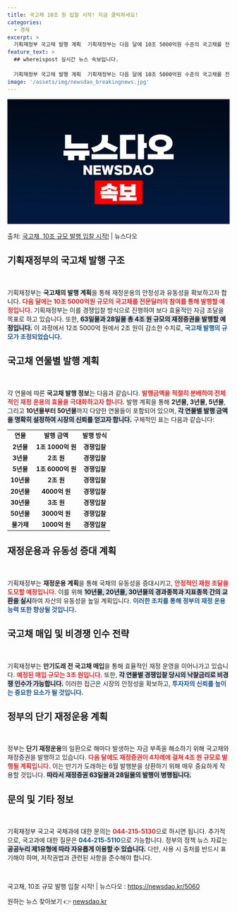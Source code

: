 ```yaml
---
title: 국고채 10조 원 입찰 시작! 지금 클릭하세요!
categories:
  - 경제
excerpt: >
  기획재정부 국고채 발행 계획  기획재정부는 다음 달에 10조 5000억원 수준의 국고채를 전문딜러(PD) 등…
feature_text: >
  ## whereispost 실시간 뉴스 속보입니다.

  기획재정부 국고채 발행 계획  기획재정부는 다음 달에 10조 5000억원 수준의 국고채를 전문딜러(PD) 등…
image: '/assets/img/newsdao_breakingnews.jpg'
---
```


![뉴스다오 속보](/assets/img/newsdao_breakingnews.jpg)

<p>출처: <a href="https://newsdao.kr/5060" rel="dofollow">국고채, 10조 규모 발행 입찰 시작!</a> | 뉴스다오</p>

<h2 data-ke-size="size26">기획재정부의 국고채 발행 구조</h2>

<p data-ke-size="size16">&nbsp;</p>

기획재정부는 **국고채의 발행 계획**을 통해 재정운용의 안정성과 유동성을 확보하고자 합니다. <b><span style="color: #ee2323;">다음 달에는 10조 5000억원 규모의 국고채를 전문딜러의 참여를 통해 발행할 예정입니다.</span></b> 기획재정부는 이를 경쟁입찰 방식으로 진행하여 보다 효율적인 자금 조달을 목표로 하고 있습니다. 또한, <b><span style="background-color: #21538527;">63일물과 28일물 총 4조 원 규모의 재정증권을 발행할 예정입니다.</span></b> 이 과정에서 12조 5000억 원에서 2조 원이 감소한 수치로, <b><span style="color: #1a5490;">국고채 발행의 규모가 조정되었습니다.</span></b>

<h2 data-ke-size="size26">국고채 연물별 발행 계획</h2>

<p data-ke-size="size16">&nbsp;</p>

각 연물에 따른 **국고채 발행 정보**는 다음과 같습니다. <b><span style="color: #ee2323;">발행금액을 적절히 분배하여 전체적인 재정 운용의 효율을 극대화하고자 합니다.</span></b> 발행 계획을 통해 **2년물, 3년물, 5년물**, 그리고 **10년물부터 50년물**까지 다양한 연물들이 포함되어 있으며, <b><span style="background-color: #21538527;">각 연물별 발행 금액을 명확히 설정하여 시장의 신뢰를 얻고자 합니다.</span></b> 구체적인 표는 다음과 같습니다:

<table>
<tr>
<td style="text-align: center; height: 17px;"><b>연물</b></td>
<td style="text-align: center; height: 17px;"><b>발행 금액</b></td>
<td style="text-align: center; height: 17px;"><b>발행 방식</b></td>
</tr>
<tr>
<td style="text-align: center; height: 17px;"><b>2년물</b></td>
<td style="text-align: center; height: 17px;"><b>1조 1000억 원</b></td>
<td style="text-align: center; height: 17px;"><b>경쟁입찰</b></td>
</tr>
<tr>
<td style="text-align: center; height: 17px;"><b>3년물</b></td>
<td style="text-align: center; height: 17px;"><b>2조 원</b></td>
<td style="text-align: center; height: 17px;"><b>경쟁입찰</b></td>
</tr>
<tr>
<td style="text-align: center; height: 17px;"><b>5년물</b></td>
<td style="text-align: center; height: 17px;"><b>1조 6000억 원</b></td>
<td style="text-align: center; height: 17px;"><b>경쟁입찰</b></td>
</tr>
<tr>
<td style="text-align: center; height: 17px;"><b>10년물</b></td>
<td style="text-align: center; height: 17px;"><b>2조 원</b></td>
<td style="text-align: center; height: 17px;"><b>경쟁입찰</b></td>
</tr>
<tr>
<td style="text-align: center; height: 17px;"><b>20년물</b></td>
<td style="text-align: center; height: 17px;"><b>4000억 원</b></td>
<td style="text-align: center; height: 17px;"><b>경쟁입찰</b></td>
</tr>
<tr>
<td style="text-align: center; height: 17px;"><b>30년물</b></td>
<td style="text-align: center; height: 17px;"><b>3조 원</b></td>
<td style="text-align: center; height: 17px;"><b>경쟁입찰</b></td>
</tr>
<tr>
<td style="text-align: center; height: 17px;"><b>50년물</b></td>
<td style="text-align: center; height: 17px;"><b>3000억 원</b></td>
<td style="text-align: center; height: 17px;"><b>경쟁입찰</b></td>
</tr>
<tr>
<td style="text-align: center; height: 17px;"><b>물가채</b></td>
<td style="text-align: center; height: 17px;"><b>1000억 원</b></td>
<td style="text-align: center; height: 17px;"><b>경쟁입찰</b></td>
</tr>
</table>

<h2 data-ke-size="size26">재정운용과 유동성 증대 계획</h2>

<p data-ke-size="size16">&nbsp;</p>

기획재정부는 **재정운용 계획**을 통해 국채의 유동성을 증대시키고, <b><span style="color: #ee2323;">안정적인 재원 조달을 도모할 예정입니다.</span></b> 이를 위해 <b><span style="background-color: #21538527;">10년물, 20년물, 30년물의 경과종목과 지표종목 간의 교환을 실시</span></b>하여 자산의 유동성을 높일 계획입니다. <b><span style="color: #1a5490;">이러한 조치를 통해 정부의 재정 운용 능력 또한 향상될 것입니다.</span></b>

<h2 data-ke-size="size26">국고채 매입 및 비경쟁 인수 전략</h2>

<p data-ke-size="size16">&nbsp;</p>

기획재정부는 **만기도래 전 국고채 매입**을 통해 효율적인 재정 운영을 이어나가고 있습니다. <b><span style="color: #ee2323;">예정된 매입 규모는 3조 원입니다.</span></b> 또한, <b><span style="background-color: #21538527;">각 연물별 경쟁입찰 당시의 낙찰금리로 비경쟁 인수가 가능합니다.</span></b> 이러한 접근은 시장의 안정성을 확보하고, <b><span style="color: #1a5490;">투자자의 신뢰를 높이는 중요한 요소가 될 것입니다.</span></b> 

<h2 data-ke-size="size26">정부의 단기 재정운용 계획</h2>

<p data-ke-size="size16">&nbsp;</p>

정부는 **단기 재정운용**의 일환으로 해마다 발생하는 자금 부족을 해소하기 위해 국고채와 재정증권을 발행하고 있습니다. <b><span style="color: #ee2323;">다음 달에도 재정증권이 4차례에 걸쳐 4조 원 규모로 발행될 계획입니다.</span></b> 이는 만기가 도래하는 6월 발행분을 상환하기 위해 매우 중요하게 작용할 것입니다. <b><span style="background-color: #21538527;">따라서 재정증권 63일물과 28일물의 발행이 병행됩니다.</span></b>

<h2 data-ke-size="size26">문의 및 기타 정보</h2>

<p data-ke-size="size16">&nbsp;</p>

기획재정부 국고국 국채과에 대한 문의는 <b><span style="color: #ee2323;">044-215-5130</span></b>으로 하시면 됩니다. 추가적으로, 국고과에 대한 질문은 <b><span style="color: #1a5490;">044-215-5110</span></b>으로 가능합니다. 정부의 정책 뉴스 자료는 <b><span style="background-color: #21538527;">공공누리 제1유형에 따라 자유롭게 이용할 수 있습니다.</span></b> 다만, 사용 시 출처를 반드시 표기해야 하며, 저작권법과 관련된 사항을 준수해야 합니다.

<p data-ke-size="size16">&nbsp;</p>

국고채, 10조 규모 발행 입찰 시작! | 뉴스다오  : <a href="https://newsdao.kr/5060">https://newsdao.kr/5060</a> 

원하는 뉴스 찾아보기 👉 <a href="https://newsdao.kr" rel="dofollow">newsdao.kr</a>


